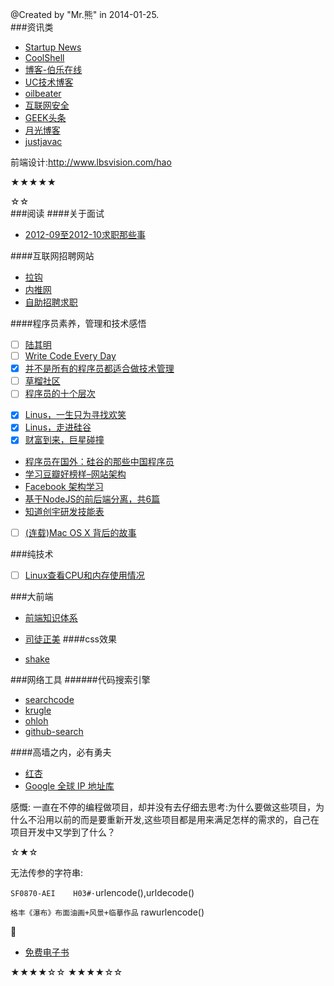 @Created by "Mr.熊" in 2014-01-25.  
###资讯类
* [Startup News](http://news.dbanotes.net/)
* [CoolShell](http://coolshell.cn/)
* [博客-伯乐在线](http://blog.jobbole.com/)
* [UC技术博客](http://tech.uc.cn/)
* [oilbeater](http://oilbeater.com/index.html)
* [互联网安全](http://www.freebuf.com/)
* [GEEK头条](http://geek.csdn.net/)
* [月光博客](http://www.williamlong.info/)
* [justjavac](http://justjavac.com/)

前端设计:<http://www.lbsvision.com/hao>

★★★★★

☆☆  
###阅读
####关于面试
* [2012-09至2012-10求职那些事](http://srhang.iteye.com/blog/1705651)

####互联网招聘网站
* [拉钩](http://www.lagou.com/)
* [内推网](http://www.neitui.me/)
* [自助招聘求职](https://jobsdigg.com/)

####程序员素养，管理和技术感悟
- [ ] [陆其明](http://blog.csdn.net/happydeer)
- [ ] [Write Code Every Day](http://ejohn.org/blog/write-code-every-day/)
- [x] [并不是所有的程序员都适合做技术管理](http://www.csdn.net/article/2014-06-13/2820217)
- [ ] [草榴社区](http://cl.man.lv/)
- [ ] [程序员的十个层次](http://jianshu.io/p/xTNAyU)
* [x] [Linus，一生只为寻找欢笑](http://mp.weixin.qq.com/s?__biz=MjM5ODQ2MDIyMA==&mid=200486872&idx=1&sn=36d0b252a62847df9aad9f83ef7b9a62)
* [x] [Linus，走进硅谷](http://www.aiweibang.com/yuedu/tech/780509.html)
* [x] [财富到来，巨星碰撞](http://www.wtoutiao.com/a/310222.html)
* [程序员在国外：硅谷的那些中国程序员](http://blog.jobbole.com/68092/)
* [学习豆瓣好榜样–网站架构](http://dbanotes.net/arch/douban_arch.html)
* [Facebook 架构学习](http://dbanotes.net/arch/facebook_arch_note.html)
* [基于NodeJS的前后端分离，共6篇](http://ued.taobao.org/blog/2014/04/full-stack-development-with-nodejs/)
* [知道创宇研发技能表](blog.knownsec.com/Knownsec_RD_Checklist/v2.2.html)
* [ ] [(连载)Mac OS X 背后的故事](http://www.programmer.com.cn/6727/)

###纯技术
* [ ] [Linux查看CPU和内存使用情况](http://www.cnblogs.com/xd502djj/archive/2011/03/01/1968041.html)

###大前端
* [前端知识体系](http://ecomfe.duapp.com/)
* [司徒正美](http://www.cnblogs.com/rubylouvre/tag/javascript/)
####css效果

* [shake](http://elrumordelaluz.github.io/csshake/#1)

###网络工具
######代码搜索引擎
* [searchcode](https://searchcode.com/)
* [krugle](http://www.krugle.org/)
* [ohloh](http://code.ohloh.net/)
* [github-search](https://github.com/search)

####高墙之内，必有勇夫

* [红杏](http://honx.in/i/U60xt4Ko1yN2OjOD#/)
* [Google 全球 IP 地址库](https://github.com/justjavac/Google-IPs)

感慨: 一直在不停的编程做项目，却并没有去仔细去思考:为什么要做这些项目，为什么不沿用以前的而是要重新开发,这些项目都是用来满足怎样的需求的，自己在项目开发中又学到了什么？

☆★☆  

无法传参的字符串:

`SF0870-AEI    H03#·`urlencode(),urldecode()

`格丰《瀑布》布面油画+风景+临摹作品`  rawurlencode()

:beer:

* [免费电子书](http://www.chnxp.com.cn/)

★★★★☆☆
★★★★☆☆
